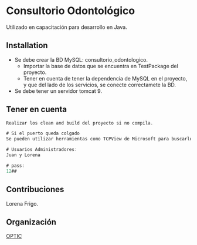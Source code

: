 # Consultorio Odontológico

Utilizado en capacitación para desarrollo en Java.

## Installation

- Se debe crear la BD MySQL: consultorio_odontologico.
    * Importar la base de datos que se encuentra en TestPackage del proyecto.
    * Tener en cuenta de tener la dependencia de MySQL en el proyecto, y que del lado de los servicios, se conecte correctamete la BD.
- Se debe tener un servidor tomcat 9. 


## Tener en cuenta

```java
Realizar los clean and build del proyecto si no compila.

# Si el puerto queda colgado
Se pueden utilizar herramientas como TCPView de Microsoft para buscarlo y detenerlo.

# Usuarios Administradores:
Juan y Lorena

# pass:
12##
```

## Contribuciones

Lorena Frigo.


## Organización

[OPTIC](https://optic.neuquen.gov.ar/)
